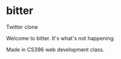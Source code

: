 # bitter
Twitter clone

Welcome to bitter. It's what's not happening.

Made in CS396 web development class.
